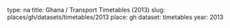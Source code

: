type: na
title: Ghana / Transport Timetables (2013)
slug: places/gh/datasets/timetables/2013
place: gh
dataset: timetables
year: 2013
